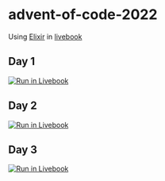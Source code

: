 # advent-of-code-2022

Using [Elixir](https://elixir-lang.org/) in [livebook](https://livebook.dev)

## Day 1
[![Run in Livebook](https://livebook.dev/badge/v1/blue.svg)](https://livebook.dev/run?url=https%3A%2F%2Fraw.githubusercontent.com%2Fbbonsign%2Fadvent-of-code-2022%2Fmain%2Fday01.livemd)

## Day 2
[![Run in Livebook](https://livebook.dev/badge/v1/blue.svg)](https://livebook.dev/run?url=https%3A%2F%2Fraw.githubusercontent.com%2Fbbonsign%2Fadvent-of-code-2022%2Fmain%2Fday02.livemd)

## Day 3
[![Run in Livebook](https://livebook.dev/badge/v1/blue.svg)](https://livebook.dev/run?url=https%3A%2F%2Fraw.githubusercontent.com%2Fbbonsign%2Fadvent-of-code-2022%2Fmain%2Fday03.livemd)
